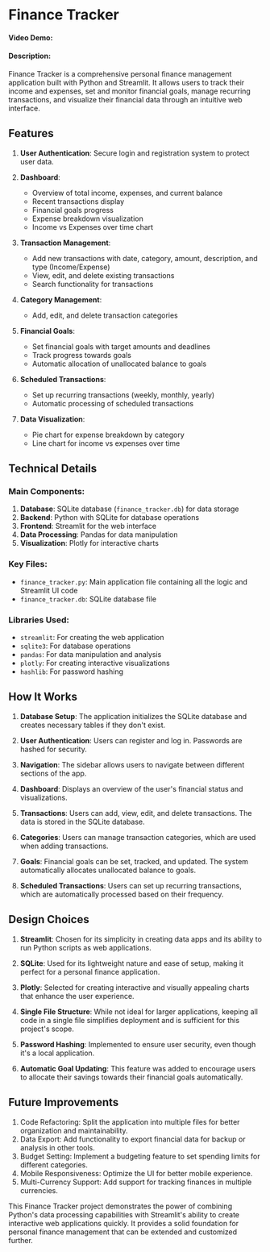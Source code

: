 # Finance Tracker

#### Video Demo: 

#### Description:
Finance Tracker is a comprehensive personal finance management application built with Python and Streamlit. It allows users to track their income and expenses, set and monitor financial goals, manage recurring transactions, and visualize their financial data through an intuitive web interface.

## Features

1. **User Authentication**: Secure login and registration system to protect user data.

2. **Dashboard**: 
   - Overview of total income, expenses, and current balance
   - Recent transactions display
   - Financial goals progress
   - Expense breakdown visualization
   - Income vs Expenses over time chart

3. **Transaction Management**:
   - Add new transactions with date, category, amount, description, and type (Income/Expense)
   - View, edit, and delete existing transactions
   - Search functionality for transactions

4. **Category Management**:
   - Add, edit, and delete transaction categories

5. **Financial Goals**:
   - Set financial goals with target amounts and deadlines
   - Track progress towards goals
   - Automatic allocation of unallocated balance to goals

6. **Scheduled Transactions**:
   - Set up recurring transactions (weekly, monthly, yearly)
   - Automatic processing of scheduled transactions

7. **Data Visualization**:
   - Pie chart for expense breakdown by category
   - Line chart for income vs expenses over time

## Technical Details

### Main Components:

1. **Database**: SQLite database (`finance_tracker.db`) for data storage
2. **Backend**: Python with SQLite for database operations
3. **Frontend**: Streamlit for the web interface
4. **Data Processing**: Pandas for data manipulation
5. **Visualization**: Plotly for interactive charts

### Key Files:

- `finance_tracker.py`: Main application file containing all the logic and Streamlit UI code
- `finance_tracker.db`: SQLite database file

### Libraries Used:

- `streamlit`: For creating the web application
- `sqlite3`: For database operations
- `pandas`: For data manipulation and analysis
- `plotly`: For creating interactive visualizations
- `hashlib`: For password hashing

## How It Works

1. **Database Setup**: The application initializes the SQLite database and creates necessary tables if they don't exist.

2. **User Authentication**: Users can register and log in. Passwords are hashed for security.

3. **Navigation**: The sidebar allows users to navigate between different sections of the app.

4. **Dashboard**: Displays an overview of the user's financial status and visualizations.

5. **Transactions**: Users can add, view, edit, and delete transactions. The data is stored in the SQLite database.

6. **Categories**: Users can manage transaction categories, which are used when adding transactions.

7. **Goals**: Financial goals can be set, tracked, and updated. The system automatically allocates unallocated balance to goals.

8. **Scheduled Transactions**: Users can set up recurring transactions, which are automatically processed based on their frequency.

## Design Choices

1. **Streamlit**: Chosen for its simplicity in creating data apps and its ability to run Python scripts as web applications.

2. **SQLite**: Used for its lightweight nature and ease of setup, making it perfect for a personal finance application.

3. **Plotly**: Selected for creating interactive and visually appealing charts that enhance the user experience.

4. **Single File Structure**: While not ideal for larger applications, keeping all code in a single file simplifies deployment and is sufficient for this project's scope.

5. **Password Hashing**: Implemented to ensure user security, even though it's a local application.

6. **Automatic Goal Updating**: This feature was added to encourage users to allocate their savings towards their financial goals automatically.

## Future Improvements

1. Code Refactoring: Split the application into multiple files for better organization and maintainability.
2. Data Export: Add functionality to export financial data for backup or analysis in other tools.
3. Budget Setting: Implement a budgeting feature to set spending limits for different categories.
4. Mobile Responsiveness: Optimize the UI for better mobile experience.
5. Multi-Currency Support: Add support for tracking finances in multiple currencies.

This Finance Tracker project demonstrates the power of combining Python's data processing capabilities with Streamlit's ability to create interactive web applications quickly. It provides a solid foundation for personal finance management that can be extended and customized further.
